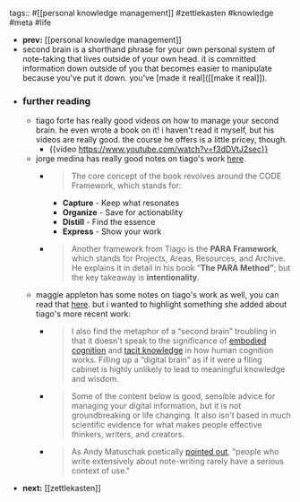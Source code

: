 tags:: #[[personal knowledge management]] #zettlekasten #knowledge #meta #life

- **prev:** [[personal knowledge management]]
- second brain is a shorthand phrase for your own personal system of note-taking that lives outside of your own head. it is committed information down outside of you that becomes easier to manipulate because you've put it down. you've [made it real]([[make it real]]).
- ### further reading
	- tiago forte has really good videos on how to manage your second brain. he even wrote a book on it! i haven't read it myself, but his videos are really good. the course he offers is a little pricey, though.
		- {{video https://www.youtube.com/watch?v=f3dDVtJ2sec}}
	- jorge medina has really good notes on tiago's work [here](https://newsletter.thejorgemedina.com/p/youre-not-lacking-creativity-youre).
		- > The core concept of the book revolves around the CODE Framework, which stands for:
			- **Capture** - Keep what resonates
			- **Organize** - Save for actionability
			- **Distill** - Find the essence
			- **Express** - Show your work
		- > Another framework from Tiago is the **PARA Framework**, which stands for Projects, Areas, Resources, and Archive. He explains it in detail in his book “**The PARA Method”**; but the key takeaway is **intentionality**.
	- maggie appleton has some notes on tiago's work as well, you can read that [here](https://maggieappleton.com/basb). but i wanted to highlight something she added about tiago's more recent work:
		- > I also find the metaphor of a “second brain” troubling in that it doesn't speak to the significance of [embodied cognition](https://en.wikipedia.org/wiki/Embodied_cognition) and [tacit knowledge](https://en.wikipedia.org/wiki/Tacit_knowledge) in how human cognition works. Filling up a “digital brain” as if it were a filing cabinet is highly unlikely to lead to meaningful knowledge
		  and wisdom.
		- > Some of the content below is good, sensible advice for managing your digital information, but it is not groundbreaking or life changing. It also isn't based in much scientific evidence for what 
		  makes people effective thinkers, writers, and creators.
		- > As Andy Matuschak poetically [pointed out](https://notes.andymatuschak.org/zUMFE66dxeweppDvgbNAb5hukXzXQu8ErVNv), "people who write extensively about note-writing rarely have a serious context of use."
- **next:** [[zettlekasten]]